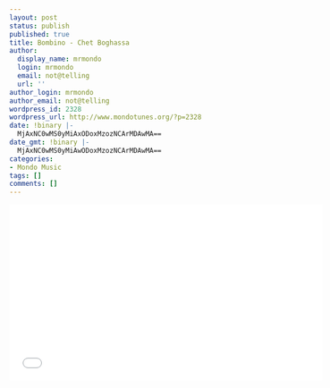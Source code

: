 ```yaml
---
layout: post
status: publish
published: true
title: Bombino - Chet Boghassa
author:
  display_name: mrmondo
  login: mrmondo
  email: not@telling
  url: ''
author_login: mrmondo
author_email: not@telling
wordpress_id: 2328
wordpress_url: http://www.mondotunes.org/?p=2328
date: !binary |-
  MjAxNC0wMS0yMiAxODoxMzozNCArMDAwMA==
date_gmt: !binary |-
  MjAxNC0wMS0yMiAwODoxMzozNCArMDAwMA==
categories:
- Mondo Music
tags: []
comments: []
---
```

<iframe width="560" height="315" src="//www.youtube.com/embed/fzWBow0OAeA" frameborder="0"> </iframe>
